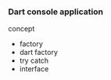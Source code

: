 ### Dart console application 

concept
  -  factory 
  -  dart factory
  -  try catch
  -  interface